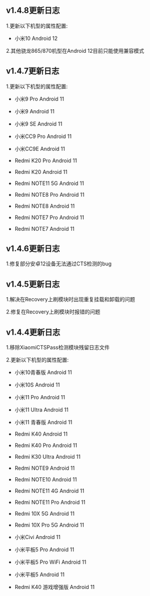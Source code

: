 
## v1.4.8更新日志

1.更新以下机型的属性配置:

- 小米10  Android 12

2.其他骁龙865/870机型在Android 12目前只能使用兼容模式


## v1.4.7更新日志

1.更新以下机型的属性配置:

- 小米9 Pro  Android 11

- 小米9  Android 11

- 小米9 SE  Android 11

- 小米CC9 Pro  Android 11

- 小米CC9E  Android 11

- Redmi K20 Pro  Android 11

- Redmi K20  Android 11

- Redmi NOTE11 5G  Android 11

- Redmi NOTE8 Pro  Android 11

- Redmi NOTE8  Android 11

- Redmi NOTE7 Pro  Android 11

- Redmi NOTE7  Android 11


## v1.4.6更新日志

1.修复部分安卓12设备无法通过CTS检测的bug


## v1.4.5更新日志

1.解决在Recovery上刷模块时出现重复挂载和卸载的问题

2.修复在Recovery上刷模块时报错的问题


## v1.4.4更新日志

1.移除XiaomiCTSPass检测模块残留日志文件

2.更新以下机型的属性配置:

- 小米10青春版  Android 11

- 小米10S  Android 11

- 小米11 Pro  Android 11

- 小米11 Ultra  Android 11

- 小米11 青春版  Android 11

- Redmi K40  Android 11

- Redmi K40 Pro  Android 11

- Redmi K30 Ultra  Android 11

- Redmi NOTE9  Android 11

- Redmi NOTE10  Android 11

- Redmi NOTE11 4G  Android 11

- Redmi NOTE11 Pro  Android 11

- Redmi 10X 5G  Android 11

- Redmi 10X Pro 5G  Android 11

- 小米Civi  Android 11

- 小米平板5 Pro  Android 11

- 小米平板5 Pro WiFi  Android 11

- 小米平板5  Android 11

- Redmi K40 游戏增强版  Android 11
